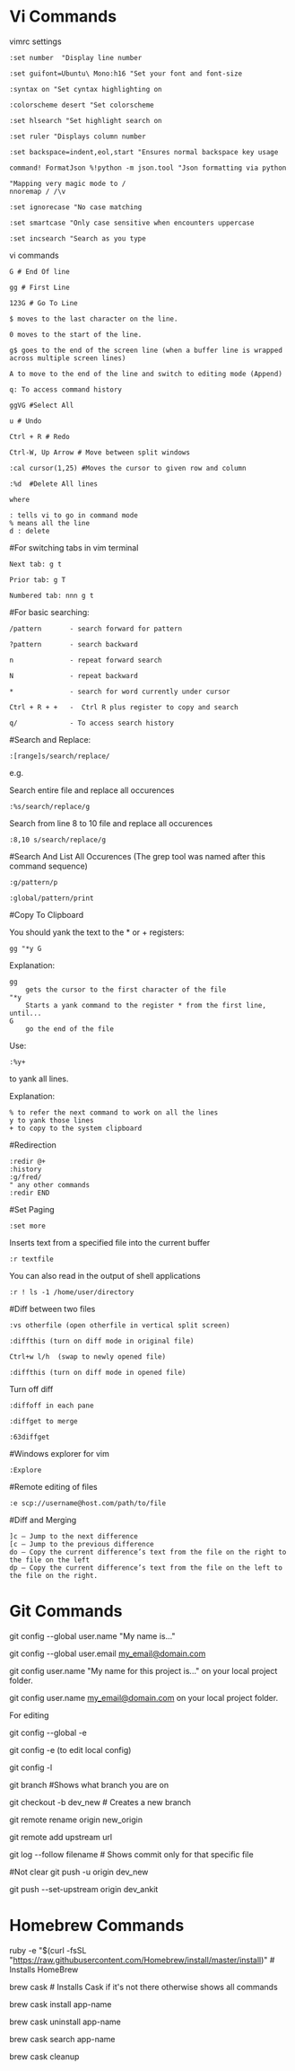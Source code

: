 # Vi Commands

vimrc settings
    
    :set number  "Display line number

    :set guifont=Ubuntu\ Mono:h16 "Set your font and font-size

    :syntax on "Set cyntax highlighting on

    :colorscheme desert "Set colorscheme

    :set hlsearch "Set highlight search on

    :set ruler "Displays column number

    :set backspace=indent,eol,start "Ensures normal backspace key usage

    command! FormatJson %!python -m json.tool "Json formatting via python
    
    "Mapping very magic mode to /
    nnoremap / /\v
 
    :set ignorecase "No case matching
    
    :set smartcase "Only case sensitive when encounters uppercase
    
    :set incsearch "Search as you type

vi commands

    G # End Of line

    gg # First Line

    123G # Go To Line

    $ moves to the last character on the line.

    0 moves to the start of the line.

    g$ goes to the end of the screen line (when a buffer line is wrapped across multiple screen lines)

    A to move to the end of the line and switch to editing mode (Append)

    q: To access command history

    ggVG #Select All

    u # Undo

    Ctrl + R # Redo

    Ctrl-W, Up Arrow # Move between split windows
    
    :cal cursor(1,25) #Moves the cursor to given row and column
    
    :%d  #Delete All lines

    where

    : tells vi to go in command mode
    % means all the line
    d : delete

#For switching tabs in vim terminal

    Next tab: g t

    Prior tab: g T

    Numbered tab: nnn g t


#For basic searching:

    /pattern       - search forward for pattern

    ?pattern       - search backward

    n              - repeat forward search

    N              - repeat backward

    *              - search for word currently under cursor

    Ctrl + R + +   -  Ctrl R plus register to copy and search

    q/             - To access search history 


#Search and Replace:

    :[range]s/search/replace/
e.g.

Search entire file and replace all occurences
    
    :%s/search/replace/g

Search from line 8 to 10 file and replace all occurences

    :8,10 s/search/replace/g 

#Search And List All Occurences (The grep tool was named after this command sequence)

    :g/pattern/p
    
    :global/pattern/print

#Copy To Clipboard

You should yank the text to the * or + registers:

    gg "*y G

Explanation:

    gg
        gets the cursor to the first character of the file
    "*y
        Starts a yank command to the register * from the first line, until...
    G
        go the end of the file

Use:

    :%y+

to yank all lines.

Explanation:

    % to refer the next command to work on all the lines
    y to yank those lines
    + to copy to the system clipboard

#Redirection

    :redir @+
    :history
    :g/fred/
    " any other commands
    :redir END
 
#Set Paging

    :set more

Inserts text from a specified file into the current buffer

    :r textfile

You can also read in the output of shell applications

    :r ! ls -1 /home/user/directory

#Diff between two files

    :vs otherfile (open otherfile in vertical split screen)

    :diffthis (turn on diff mode in original file)

    Ctrl+w l/h  (swap to newly opened file)

    :diffthis (turn on diff mode in opened file)

Turn off diff

    :diffoff in each pane

    :diffget to merge 

    :63diffget

#Windows explorer for vim
    
    :Explore 

#Remote editing of files

    :e scp://username@host.com/path/to/file
    
#Diff and Merging

    ]c – Jump to the next difference
    [c – Jump to the previous difference
    do – Copy the current difference’s text from the file on the right to the file on the left
    dp – Copy the current difference’s text from the file on the left to the file on the right.

# Git Commands

git config --global user.name "My name is..."

git config --global user.email my_email@domain.com

git config user.name "My name for this project is..." on your local project folder.

git config user.name my_email@domain.com on your local project folder.

For editing

git config --global -e

git config -e (to edit local config)

git config -l

git branch #Shows what branch you are on 

git checkout -b dev_new # Creates a new branch

git remote rename origin new_origin

git remote add upstream url

git log --follow filename # Shows commit only for that specific file

#Not clear
git push -u origin dev_new 

git push --set-upstream origin dev_ankit


# Homebrew Commands

ruby -e "$(curl -fsSL "https://raw.githubusercontent.com/Homebrew/install/master/install)" # Installs HomeBrew

brew cask  # Installs Cask if it's not there otherwise shows all commands

brew cask install app-name

brew cask uninstall app-name

brew cask search app-name

brew cask cleanup
